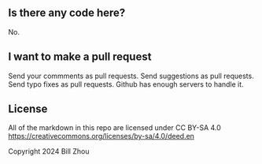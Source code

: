 ## Is there any code here?
No.

## I want to make a pull request
Send your commments as pull requests. Send suggestions as pull requests. Send typo fixes as pull requests. Github has enough servers to handle it.

## License
All of the markdown in this repo are licensed under CC BY-SA 4.0
https://creativecommons.org/licenses/by-sa/4.0/deed.en

Copyright 2024 Bill Zhou

